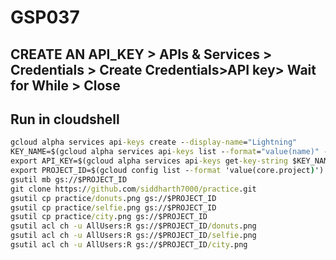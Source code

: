 # GSP037
## CREATE AN API_KEY > APIs & Services > Credentials > Create Credentials>API key> Wait for While > Close
## Run in cloudshell
```cmd
gcloud alpha services api-keys create --display-name="Lightning" 
KEY_NAME=$(gcloud alpha services api-keys list --format="value(name)" --filter "displayName=Lightning")
export API_KEY=$(gcloud alpha services api-keys get-key-string $KEY_NAME --format="value(keyString)")
export PROJECT_ID=$(gcloud config list --format 'value(core.project)')
gsutil mb gs://$PROJECT_ID
git clone https://github.com/siddharth7000/practice.git
gsutil cp practice/donuts.png gs://$PROJECT_ID
gsutil cp practice/selfie.png gs://$PROJECT_ID
gsutil cp practice/city.png gs://$PROJECT_ID
gsutil acl ch -u AllUsers:R gs://$PROJECT_ID/donuts.png
gsutil acl ch -u AllUsers:R gs://$PROJECT_ID/selfie.png
gsutil acl ch -u AllUsers:R gs://$PROJECT_ID/city.png
```